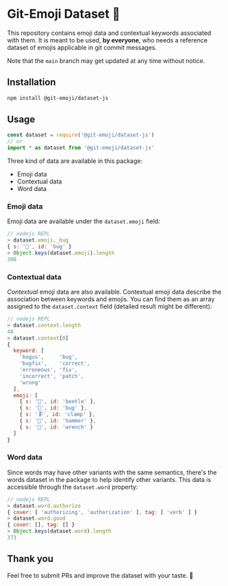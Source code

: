 # Git-Emoji Dataset 📑

This repository contains emoji data and contextual keywords associated with them. It is meant to be used, **by everyone**, who needs a reference dataset of emojis applicable in git commit messages.

Note that the `main` branch may get updated at any time without notice.

## Installation

```sh
npm install @git-emoji/dataset-js
```

## Usage

```ts
const dataset = require('@git-emoji/dataset-js')
// or
import * as dataset from '@git-emoji/dataset-js'
```

Three kind of data are available in this package:

- Emoji data
- Contextual data
- Word data

### Emoji data

Emoji data are available under the `dataset.emoji` field:

```js
// nodejs REPL
> dataset.emoji._bug
{ s: '🐛', id: 'bug' }
> Object.keys(dataset.emoji).length
308
```

### Contextual data

*Contextual* emoji data are also available. Contextual emoji data describe the association between keywords and emojis. You can find them as an array assigned to the `dataset.context` field (detailed result might be different):

```js
// nodejs REPL
> dataset.context.length
48
> dataset.context[0]
{
  keyword: [
    'bogus',     'bug',
    'bugfix',    'correct',
    'erroneous', 'fix',
    'incorrect', 'patch',
    'wrong'
  ],
  emoji: [
    { s: '🐞', id: 'beetle' },
    { s: '🐛', id: 'bug' },
    { s: '🗜', id: 'clamp' },
    { s: '🔨', id: 'hammer' },
    { s: '🔧', id: 'wrench' }
  ]
}
```

### Word data

Since words may have other variants with the same semantics, there's the words dataset in the package to help identify other variants. This data is accessible through the `dataset.word` property:

```js
// nodejs REPL
> dataset.word.authorize
{ cover: [ 'authorizing', 'authorization' ], tag: [ 'verb' ] }
> dataset.word.good
{ cover: [], tag: [] }
> Object.keys(dataset.word).length
373
```

## Thank you

Feel free to submit PRs and improve the dataset with your taste. 🍏
